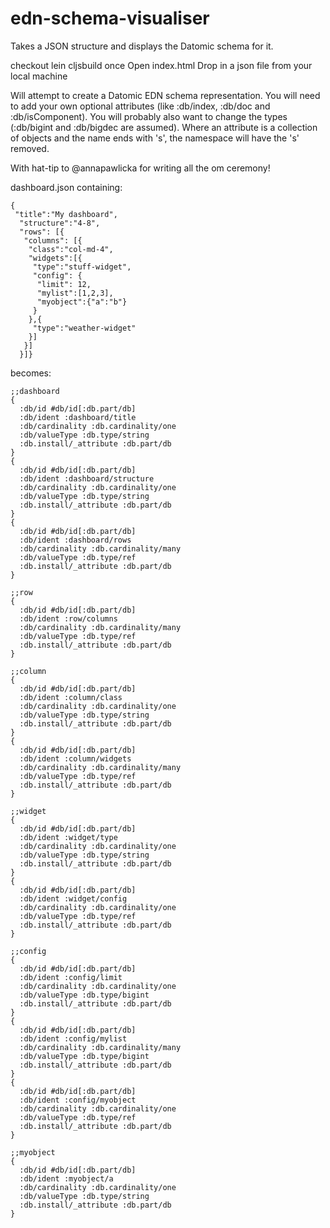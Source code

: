 edn-schema-visualiser
=====================

Takes a JSON structure and displays the Datomic schema for it.

checkout
lein cljsbuild once
Open index.html
Drop in a json file from your local machine

Will attempt to create a Datomic EDN schema representation.  You will need to add your own optional attributes (like :db/index, :db/doc and :db/isComponent).  You will probably also want to change the types (:db/bigint and :db/bigdec are assumed).  Where an attribute is a collection of objects and the name ends with 's', the namespace will have the 's' removed.

With hat-tip to @annapawlicka for writing all the om ceremony!

dashboard.json containing:

```
{
 "title":"My dashboard",
  "structure":"4-8",
  "rows": [{
   "columns": [{
    "class":"col-md-4",
    "widgets":[{
     "type":"stuff-widget",
     "config": {
      "limit": 12,
      "mylist":[1,2,3],
      "myobject":{"a":"b"}
     }
    },{
     "type":"weather-widget"
    }]
   }]
  }]}
```

becomes:

```
;;dashboard
{
  :db/id #db/id[:db.part/db]
  :db/ident :dashboard/title
  :db/cardinality :db.cardinality/one
  :db/valueType :db.type/string
  :db.install/_attribute :db.part/db
}
{
  :db/id #db/id[:db.part/db]
  :db/ident :dashboard/structure
  :db/cardinality :db.cardinality/one
  :db/valueType :db.type/string
  :db.install/_attribute :db.part/db
}
{
  :db/id #db/id[:db.part/db]
  :db/ident :dashboard/rows
  :db/cardinality :db.cardinality/many
  :db/valueType :db.type/ref
  :db.install/_attribute :db.part/db
}

;;row
{
  :db/id #db/id[:db.part/db]
  :db/ident :row/columns
  :db/cardinality :db.cardinality/many
  :db/valueType :db.type/ref
  :db.install/_attribute :db.part/db
}

;;column
{
  :db/id #db/id[:db.part/db]
  :db/ident :column/class
  :db/cardinality :db.cardinality/one
  :db/valueType :db.type/string
  :db.install/_attribute :db.part/db
}
{
  :db/id #db/id[:db.part/db]
  :db/ident :column/widgets
  :db/cardinality :db.cardinality/many
  :db/valueType :db.type/ref
  :db.install/_attribute :db.part/db
}

;;widget
{
  :db/id #db/id[:db.part/db]
  :db/ident :widget/type
  :db/cardinality :db.cardinality/one
  :db/valueType :db.type/string
  :db.install/_attribute :db.part/db
}
{
  :db/id #db/id[:db.part/db]
  :db/ident :widget/config
  :db/cardinality :db.cardinality/one
  :db/valueType :db.type/ref
  :db.install/_attribute :db.part/db
}

;;config
{
  :db/id #db/id[:db.part/db]
  :db/ident :config/limit
  :db/cardinality :db.cardinality/one
  :db/valueType :db.type/bigint
  :db.install/_attribute :db.part/db
}
{
  :db/id #db/id[:db.part/db]
  :db/ident :config/mylist
  :db/cardinality :db.cardinality/many
  :db/valueType :db.type/bigint
  :db.install/_attribute :db.part/db
}
{
  :db/id #db/id[:db.part/db]
  :db/ident :config/myobject
  :db/cardinality :db.cardinality/one
  :db/valueType :db.type/ref
  :db.install/_attribute :db.part/db
}

;;myobject
{
  :db/id #db/id[:db.part/db]
  :db/ident :myobject/a
  :db/cardinality :db.cardinality/one
  :db/valueType :db.type/string
  :db.install/_attribute :db.part/db
}
```

